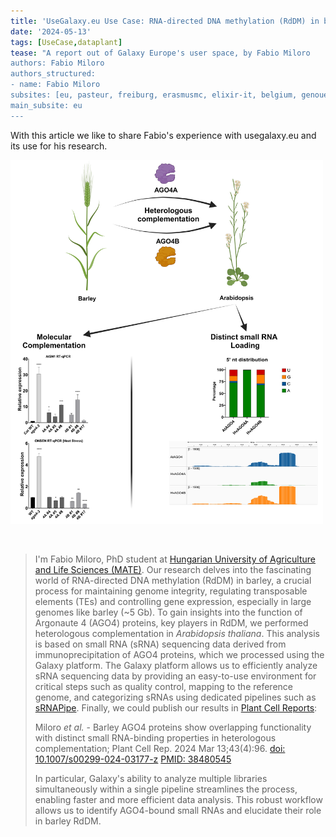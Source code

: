 ```yaml
---
title: 'UseGalaxy.eu Use Case: RNA-directed DNA methylation (RdDM) in barley'
date: '2024-05-13'
tags: [UseCase,dataplant]
tease: "A report out of Galaxy Europe's user space, by Fabio Miloro
authors: Fabio Miloro
authors_structured:
- name: Fabio Miloro
subsites: [eu, pasteur, freiburg, erasmusmc, elixir-it, belgium, genouest]
main_subsite: eu
---
```


With this article we like to share Fabio's experience with usegalaxy.eu and its use for his research.

<div class="float-right" style="max-width: 500px">

![AGO4A_overview](Miloro_et_al.2024_corrected.png)

</div>

<br>

>I'm Fabio Miloro, PhD student at [Hungarian University of Agriculture and Life Sciences (MATE)](https://genetics.uni-mate.hu/home). Our research delves into the fascinating world of RNA-directed DNA methylation (RdDM) in barley, a crucial process for maintaining genome integrity, regulating transposable elements (TEs) and controlling gene expression, especially in large genomes like barley (~5 Gb).
>To gain insights into the function of Argonaute 4 (AGO4) proteins, key players in RdDM, we performed heterologous complementation in _Arabidopsis thaliana_. This analysis is based on small RNA (sRNA) sequencing data derived from immunoprecipitation of AGO4 proteins, which we processed using the Galaxy platform. The Galaxy platform allows us to efficiently analyze sRNA sequencing data by providing an easy-to-use environment for critical steps such as quality control, mapping to the reference genome, and categorizing sRNAs using dedicated pipelines such as [sRNAPipe](https://mobilednajournal.biomedcentral.com/articles/10.1186/s13100-018-0130-7). Finally, we could publish our results in [Plant Cell Reports](https://link.springer.com/article/10.1007/s00299-024-03177-z):
>
>Miloro _et al._ - Barley AGO4 proteins show overlapping functionality with distinct small RNA-binding properties in heterologous complementation; Plant Cell Rep. 2024 Mar 13;43(4):96. [doi: 10.1007/s00299-024-03177-z](https://doi.org/10.1007/s00299-024-03177-z) [PMID: 38480545](https://pubmed.ncbi.nlm.nih.gov/38480545/)
>
>In particular, Galaxy's ability to analyze multiple libraries simultaneously within a single pipeline streamlines the process, enabling faster and more efficient data analysis. This robust workflow allows us to identify AGO4-bound small RNAs and elucidate their role in barley RdDM.
